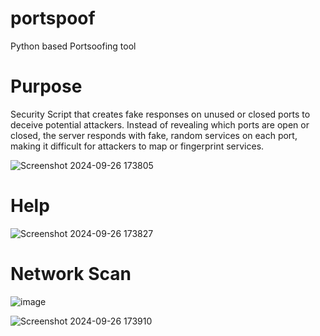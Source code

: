 # portspoof
Python based Portsoofing tool

# Purpose
Security Script that creates fake responses on unused or closed ports to deceive potential attackers. Instead of revealing which ports are open or closed, the server responds with fake, random services on each port, making it difficult for attackers to map or fingerprint services.

![Screenshot 2024-09-26 173805](https://github.com/user-attachments/assets/5c9deb35-8283-4f8c-98cf-afff8229a56d)


# Help 

![Screenshot 2024-09-26 173827](https://github.com/user-attachments/assets/6562f10a-4a15-4394-adc6-386066a3ef90)


# Network Scan 
![image](https://github.com/user-attachments/assets/3b783724-c249-4b0d-b585-a85ae4773b16)


![Screenshot 2024-09-26 173910](https://github.com/user-attachments/assets/fd3d6d10-856b-4449-a6cd-d27a35095c08)
